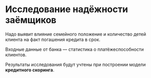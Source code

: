 # Исследование надёжности заёмщиков

Надо выявит влияние семейного положение и количество детей клиента на факт погашения кредита в срок.  

Входные данные от банка — статистика о платёжеспособности клиентов.  

Результаты исследования будут учтены при построении модели **кредитного скоринга**.

